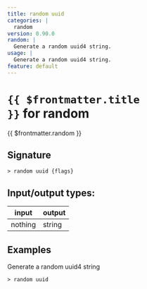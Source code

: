 ```yaml
---
title: random uuid
categories: |
  random
version: 0.90.0
random: |
  Generate a random uuid4 string.
usage: |
  Generate a random uuid4 string.
feature: default
---
```


<!-- This file is automatically generated. Please edit the command in https://github.com/nushell/nushell instead. -->

# <code>{{ $frontmatter.title }}</code> for random

<div class='command-title'>{{ $frontmatter.random }}</div>

## Signature

`> random uuid {flags} `

## Input/output types:

| input   | output |
| ------- | ------ |
| nothing | string |

## Examples

Generate a random uuid4 string

```nushell
> random uuid

```
